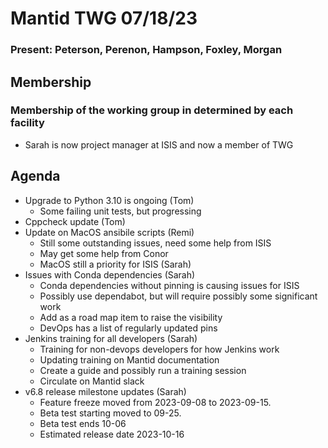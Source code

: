 # Mantid TWG 07/18/23
### Present: Peterson, Perenon, Hampson, Foxley, Morgan

## Membership
### Membership of the working group in determined by each facility
- Sarah is now project manager at ISIS and now a member of TWG

## Agenda
- Upgrade to Python 3.10 is ongoing (Tom)
  - Some failing unit tests, but progressing
- Cppcheck update (Tom)
- Update on MacOS ansibile scripts (Remi)
  - Still some outstanding issues, need some help from ISIS
  - May get some help from Conor
  - MacOS still a priority for ISIS (Sarah)
- Issues with Conda dependencies (Sarah)
  - Conda dependencies without pinning is causing issues for ISIS
  - Possibly use dependabot, but will require possibly some significant work
  - Add as a road map item to raise the visibility
  - DevOps has a list of regularly updated pins
- Jenkins training for all developers (Sarah)
  - Training for non-devops developers for how Jenkins work
  - Updating training on Mantid documentation
  - Create a guide and possibly run a training session
  - Circulate on Mantid slack
- v6.8 release milestone updates (Sarah)
  - Feature freeze moved from 2023-09-08 to 2023-09-15.
  - Beta test starting moved to 09-25.
  - Beta test ends 10-06
  - Estimated release date 2023-10-16
  
